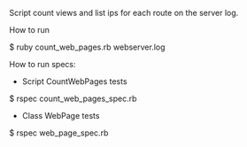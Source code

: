 Script count views and list ips for each route on the server log.

How to run

$ ruby count_web_pages.rb webserver.log

How to run specs:

 - Script CountWebPages tests

$ rspec count_web_pages_spec.rb

 - Class WebPage tests

$ rspec web_page_spec.rb